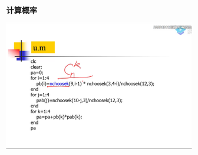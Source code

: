 ## 计算概率

![image-20200715091837015](https://raw.githubusercontent.com/yanzhenxing123/blogImg/master/typora202008/21/114525-623367.png)











